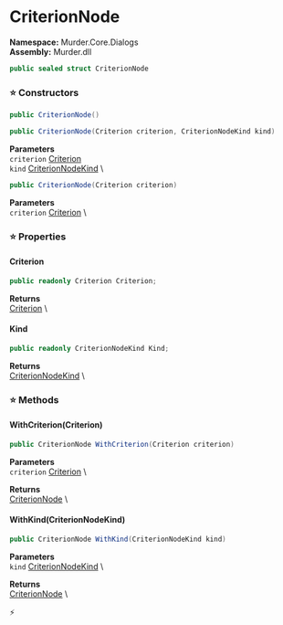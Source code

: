 # CriterionNode

**Namespace:** Murder.Core.Dialogs \
**Assembly:** Murder.dll

```csharp
public sealed struct CriterionNode
```

### ⭐ Constructors
```csharp
public CriterionNode()
```

```csharp
public CriterionNode(Criterion criterion, CriterionNodeKind kind)
```

**Parameters** \
`criterion` [Criterion](../..//Murder/Core/Dialogs/Criterion.html) \
`kind` [CriterionNodeKind](../..//Murder/Core/Dialogs/CriterionNodeKind.html) \

```csharp
public CriterionNode(Criterion criterion)
```

**Parameters** \
`criterion` [Criterion](../..//Murder/Core/Dialogs/Criterion.html) \

### ⭐ Properties
#### Criterion
```csharp
public readonly Criterion Criterion;
```

**Returns** \
[Criterion](../..//Murder/Core/Dialogs/Criterion.html) \
#### Kind
```csharp
public readonly CriterionNodeKind Kind;
```

**Returns** \
[CriterionNodeKind](../..//Murder/Core/Dialogs/CriterionNodeKind.html) \
### ⭐ Methods
#### WithCriterion(Criterion)
```csharp
public CriterionNode WithCriterion(Criterion criterion)
```

**Parameters** \
`criterion` [Criterion](../..//Murder/Core/Dialogs/Criterion.html) \

**Returns** \
[CriterionNode](../..//Murder/Core/Dialogs/CriterionNode.html) \

#### WithKind(CriterionNodeKind)
```csharp
public CriterionNode WithKind(CriterionNodeKind kind)
```

**Parameters** \
`kind` [CriterionNodeKind](../..//Murder/Core/Dialogs/CriterionNodeKind.html) \

**Returns** \
[CriterionNode](../..//Murder/Core/Dialogs/CriterionNode.html) \



⚡